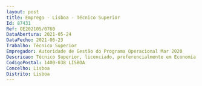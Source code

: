 ```yaml
--- 
layout: post
title: Emprego - Lisboa - Técnico Superior
Id: 87431
Ref: OE202105/0760
DataAbertura: 2021-05-24
DataFecho: 2021-06-23
Trabalho: Técnico Superior
Empregador: Autoridade de Gestão do Programa Operacional Mar 2020
Descricao: Técnico Superior, licenciado, preferencialmente em Economia Gestão de empresas  Engenharia  Direito  História e Gestão Bancária, para reforço do Secretariado Técnico de apoio à Gestora do Programa Operacional do Mar2020 (POMar2020), para o desempenho das seguintes tarefas   Análise técnico administrativa e financeira de candidaturas e acompanhamento da execução das operações aprovadas   Análise de elegibilidade da entidade beneficiária de operações   avaliação da conformidade com as condições de elegibilidade regulamentarmente definidas   Análise do mérito das candidaturas e verificação da adequabilidade e razoabilidade dos indicadores de realização e de resultado (dimensão física e financeira)   Apoio na elaboração e revisão da Regulamentação Específica das Medidas de Execução do Programa e acompanhamento e revisão dos normativos e orientações técnicas da AG   Elaboração de pareceres técnicos e propostas de decisão a submeter à aprovação da Gestão   Análise de Pedidos de Pagamento (controlo administrativo  análise técnica e emissão de pareceres sobre os critérios de elegibilidade e o mérito dos pedidos de apoio)   Realização de ações de controlo   Análise de pedidos de alteração dos projetos aprovados   Apoio à análise de reclamações e a processos de auditoria   Preparação da abertura de concursos públicos, através da elaboração de avisos   Conceção de formulários de candidatura, de modelos de análise e de respetivos testes 
CodigoPostal: 1400-038 LISBOA
Concelho: Lisboa
Distrito: Lisboa
--- 
```

